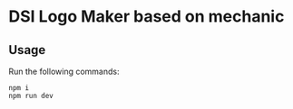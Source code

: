 # DSI Logo Maker based on mechanic

## Usage

Run the following commands:

```
npm i
npm run dev
```
